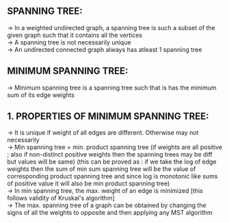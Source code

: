 **SPANNING TREE:**
---

-> In a weighted undirected graph, a spanning tree is such a subset of the given graph such that it contains all the vertices \
-> A spanning tree is not necessarily unique\
-> An undirected connected graph always has atleast 1 spanning tree

**MINIMUM SPANNING TREE:**
---

-> Minimum spanning tree is a spanning tree such that is has the minimum sum of its edge weights

**1. PROPERTIES OF MINIMUM SPANNING TREE:**
---

-> It is unique if weight of all edges are different. Otherwise may not necessarily\
-> Min spanning tree = min. product spanning tree (if weights are all positive ; also if non-distinct positive weights then the spanning trees may be diff but values will be same)
(this can be proved as : if we take the log of edge weights then the sum of min sum spanning tree will be the value of corresponding product spanning tree and since log is monotonic like sums of positive value it will also be min product spanning tree)\
-> In min spanning tree, the max. weight of an edge is minimized [this follows validity of Kruskal's algorithm]\
-> The max. spanning tree of a graph can be obtained by changing the signs of all the weights to opposite and then applying any MST algorithm

